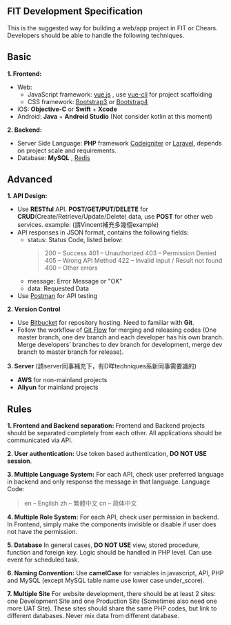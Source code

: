 ## FIT Development Specification 
This is the suggested way for building a web/app project in FIT or Chears. Developers should be able to handle the following techniques. 

## Basic 
**1. Frontend:**
- Web: 
	- JavaScript framework: [vue.js](https://github.com/vuejs/vue) , use [vue-cli](https://github.com/vuejs/vue-cli) for project scaffolding
	- CSS framework: [Bootstrap3](http://getbootstrap.com/docs/3.3/) or [Bootstrap4](https://getbootstrap.com/)
- iOS: **Objective-C** or **Swift** + **Xcode**
- Android: **Java** + **Android Studio** (Not consider kotlin at this moment)

**2. Backend:**
- Server Side Language: **PHP** framework [Codeigniter](https://codeigniter.com/) or [Laravel](https://laravel.com/), depends on project scale and requirements.
- Database: **MySQL** , [Redis](https://redis.io/)

## Advanced 
**1. API Design:**
- Use **RESTful** API. **POST/GET/PUT/DELETE** for **CRUD**(Create/Retrieve/Update/Delete) data, use **POST** for other web services. 
		example: 
			(請Vincent補充多幾個example)
- API responses in JSON format, contains the following fields: 
	- status: Status Code, listed below:
		>200 – Success
		401 – Unauthorized
		403 – Permission Denied
		405 – Wrong API Method
		422 – Invalid input / Result not found
		400 – Other errors
	- message: Error Message or "OK" 
	- data: Requested Data
- Use [Postman](https://www.getpostman.com/) for API testing

**2. Version Control** 
- Use [Bitbucket](https://bitbucket.org/) for repository hosting. Need to familiar with **Git**.
- Follow the workflow of [Git Flow](https://www.atlassian.com/git/tutorials/comparing-workflows/gitflow-workflow) for merging and releasing codes (One master branch, one dev branch and each developer has his own branch. Merge developers’ branches to dev branch for development, merge dev branch to master branch for release). 

**3. Server** 
(請server同事補充下，有D咩techniques系新同事需要識的)
- **AWS** for non-mainland projects
- **Aliyun** for mainland projects

## Rules	
**1. Frontend and Backend separation:**
Frontend and Backend projects should be separated completely from each other. All applications should be communicated via API.

**2. User authentication:**
Use token based authentication, **DO NOT USE session**. 

**3. Multiple Language System:**
For each API, check user preferred language in backend and only response the message in that language.
Language Code: 
>en – English
	zh – 繁體中文
	cn – 简体中文

**4. Multiple Role System:**
For each API, check user permission in backend. In Frontend, simply make the components invisible or disable if user does not have the permission. 

**5. Database**
In general cases, **DO NOT USE** view, stored procedure, function and foreign key. Logic should be handled in PHP level. Can use event for scheduled task. 

**6. Naming Convention:**
Use **camelCase** for variables in javascript, API, PHP and MySQL (except MySQL table name use lower case under_score).

**7. Multiple Site**
For website development, there should be at least 2 sites: one Development Site and one Production Site (Sometimes also need one more UAT Site). These sites should share the same PHP codes, but link to different databases. Never mix data from different database.